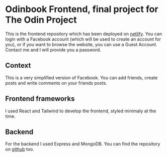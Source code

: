 # Odinbook Frontend, final project for The Odin Project

This is the frontend repository which has been deployed on [netlify](https://radiant-piroshki-78e42e.netlify.app).
You can login with a Facebook account (which will be used to create an account for you), or if you want to browse the website, you can use a Guest Account. Contact me and I will provide you a password. 

## Context

This is a very simplified version of Facebook. You can add friends, create posts and write comments on your friends posts. 

## Frontend frameworks

I used React and Tailwind to develop the frontend, styled minimaly at the time.

## Backend 

For the backend I used Express and MongoDB. You can find the repository on [github](https://github.com/paposeco/odinbookbackend) too.
